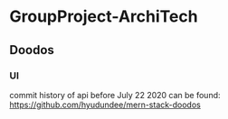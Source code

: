 # GroupProject-ArchiTech
## Doodos

### UI





commit history of api before July 22 2020 can be found: https://github.com/hyudundee/mern-stack-doodos

